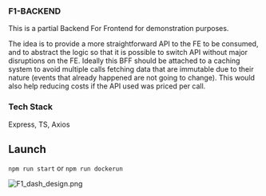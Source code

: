 ### F1-BACKEND
This is a partial Backend For Frontend for demonstration purposes.

The idea is to provide a more straightforward API to the FE to be consumed,
and to abstract the logic so that it is possible to switch API without major disruptions on the FE.
Ideally this BFF should be attached to a caching system to avoid multiple calls fetching data that are
immutable due to their nature (events that already happened are not going to change).
This would also help reducing costs if the API used was priced per call.

### Tech Stack
Express, TS, Axios

## Launch
```npm run start``` or ```npm run dockerun```


![F1_dash_design.png](F1_dash_design.png)